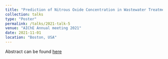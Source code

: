 ```yaml
---
title: "Prediction of Nitrous Oxide Concentration in Wastewater Treatment Plants: Application and Benchmarking of Deep-Learning Models"
collection: talks
type: "Poster"
permalink: /talks/2021-talk-5
venue: "AIChE Annual meeting 2021"
date: 2021-11-01
location: "Boston, USA"
---
```


Abstract can be found [here](https://aiche.confex.com/aiche/2021/meetingapp.cgi/Paper/629244)

